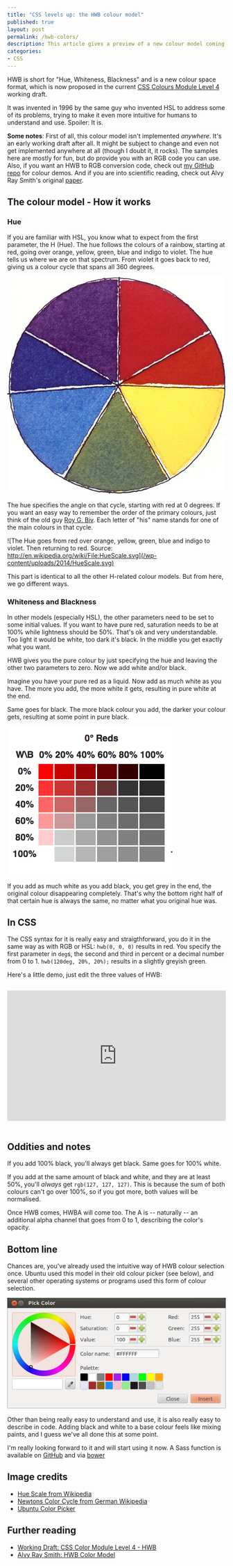 ```yaml
---
title: "CSS levels up: the HWB colour model"
published: true
layout: post
permalink: /hwb-colors/
description: This article gives a preview of a new colour model coming up in CSS Level 4
categories:
- CSS
---
```


HWB is short for "Hue, Whiteness, Blackness" and is a new colour space format, which is now proposed in the current [CSS Colours Module Level 4](http://dev.w3.org/csswg/css-color/#the-hwb-notation) working draft.

It was invented in 1996 by the same guy who invented HSL to address some of its problems, trying to make it even more intuitive for humans to understand and use. Spoiler: It is.

**Some notes**: First of all, this colour model isn't implemented *anywhere*. It's an early working draft after all. It might be subject to change and even not get implemented anywhere at all (though I doubt it, it rocks). The samples here are mostly for fun, but do provide you with an RGB code you can use. Also, if you want an HWB to RGB conversion code, check out [my GitHub repo](https://github.com/ddprrt/color-demos) for colour demos. And if you are into scientific reading, check out Alvy Ray Smith's original [paper](http://alvyray.com/Papers/CG/HWB_JGTv208.pdf).

## The colour model - How it works

### Hue

If you are familiar with HSL, you know what to expect from the first parameter, the H (Hue). The hue follows the colours of a rainbow, starting at red, going over orange, yellow, green, blue and indigo to violet. The hue tells us where we are on that spectrum. From violet it goes back to red, giving us a colour cycle that spans all 360 degrees. 

![The colour cycle by Newton in 1700s](/wp-content/uploads/2014/newton.jpg)

The hue specifies the angle on that cycle, starting with red at 0 degrees. If you want an easy way to remember the order of the primary colours, just think of the old guy [Roy G. Biv](http://en.wikipedia.org/wiki/Roy_G._Biv). Each letter of "his" name stands for one of the main colours in that cycle.

![The Hue goes from red over orange, yellow, green, blue and indigo to violet. Then returning to red. Source: http://en.wikipedia.org/wiki/File:HueScale.svg](/wp-content/uploads/2014/HueScale.svg)

This part is identical to all the other H-related colour models. But from here, we go different ways.

### Whiteness and Blackness

In other models (especially HSL), the other parameters need to be set to some initial values. If you want to have pure red, saturation needs to be at 100% while lightness should be 50%. That's ok and very understandable. Too light it would be white, too dark it's black. In the middle you get exactly what you want.

HWB gives you the pure colour by just specifying the hue and leaving the other two parameters to zero. Now we add white and/or black. 

Imagine you have your pure red as a liquid. Now add as much white as you have. The more you add, the more white it gets, resulting in pure white at the end.

Same goes for black. The more black colour you add, the darker your colour gets, resulting at some point in pure black.

![Whiteness and Blackness for the color red](/wp-content/uploads/2014/red-hwb.png)

If you add as much white as you add black, you get grey in the end, the original colour disappearing completely. That's why the bottom right half of that certain hue is always the same, no matter what you original hue was.

## In CSS

The CSS syntax for it is really easy and straigthforward, you do it in the same way as with RGB or HSL: `hwb(0, 0, 0)` results in red. You specify the first parameter in `deg`s, the second and third in percent or a decimal number from 0 to 1. `hwb(120deg, 20%, 20%);` results in a slightly greyish green.

Here's a little demo, just edit the three values of HWB:

<iframe src="http://fettblog.eu/color-demos/hwb" style="width:100%; height: 300px; margin: 1em 0" frameborder="0"></iframe>

## Oddities and notes

If you add 100% black, you'll always get black. Same goes for 100% white.

If you add at the same amount of black and white, and they are at least 50%, you'll *always* get `rgb(127, 127, 127)`. This is because the sum of both colours can't go over 100%, so if you got more, both values will be normalised.

Once HWB comes, HWBA will come too. The A is -- naturally -- an additional alpha channel that goes from 0 to 1, describing the color's opacity.

## Bottom line

Chances are, you've already used the intuitive way of HWB colour selection once. Ubuntu used this model in their old colour picker (see below), and several other operating systems or programs used this form of colour selection.

![Ubuntu Color Picker](/wp-content/uploads/2014/ubuntu-color-picker.png)

Other than being really easy to understand and use, it is also really easy to describe in code. Adding black and white to a base colour feels like mixing paints, and I guess we've all done this at some point.

I'm really looking forward to it and will start using it now. A Sass function is available on [GitHub](https://github.com/ddprrt/sass-hwb) and via [bower](http://bower.io)


## Image credits

* [Hue Scale from Wikipedia](http://en.wikipedia.org/wiki/File:HueScale.svg)
* [Newtons Color Cycle from German Wikipedia](http://de.wikipedia.org/wiki/Farbkreis#mediaviewer/Datei:LYS05_Newton_colour_circle.JPG)
* [Ubuntu Color Picker](http://ubuntuforums.org/showthread.php?t=1944937)

## Further reading

* [Working Draft: CSS Color Module Level 4 - HWB](http://dev.w3.org/csswg/css-color/#the-hwb-notation)
* [Alvy Ray Smith: HWB Color Model](http://alvyray.com/Papers/CG/HWB_JGTv208.pdf)
